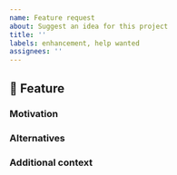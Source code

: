 ```yaml
---
name: Feature request
about: Suggest an idea for this project
title: ''
labels: enhancement, help wanted
assignees: ''
---
```


## 🚀 Feature

<!-- A clear and concise description of the feature proposal -->

### Motivation

<!--
Please outline the motivation for the proposal.
Is your feature request related to a problem? e.g., I'm always frustrated when [...].
If this is related to another GitHub issue, please link here too
-->

### Alternatives

<!-- A clear and concise description of any alternative solutions or features you've considered, if any. -->

### Additional context

<!-- Add any other context or screenshots about the feature request here. -->
